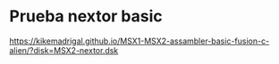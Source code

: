 # Prueba nextor basic


https://kikemadrigal.github.io/MSX1-MSX2-assambler-basic-fusion-c-alien/?disk=MSX2-nextor.dsk


